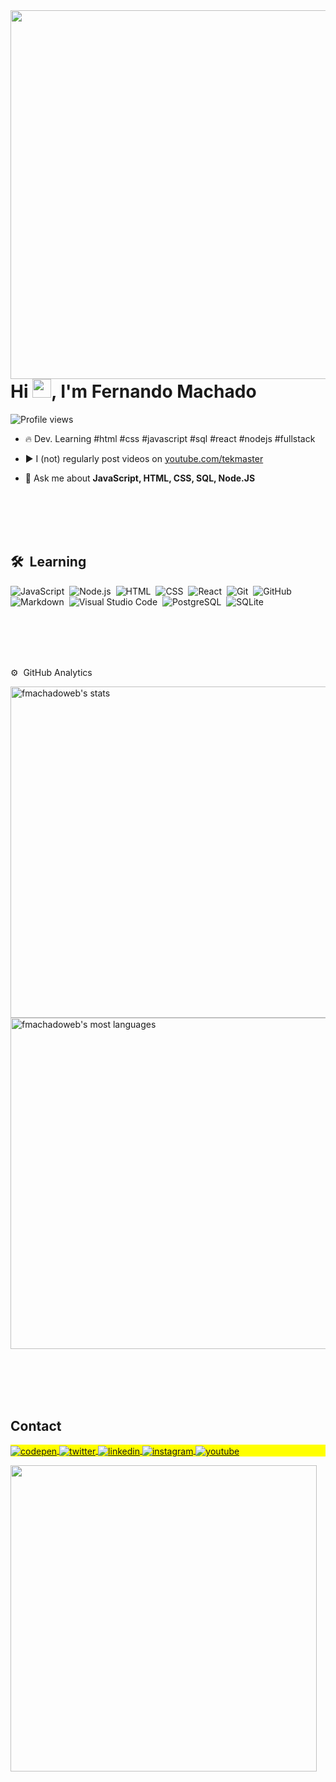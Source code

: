<img align="right" height="590em" src="https://raw.githubusercontent.com/gist/fmachadoweb/2913ada50f75e741e5e20cef7e50cd68/raw/c669490af74dd674a57f262750bd2376c528393c/githubcard.svg"/>
<h1 align="left">Hi <img src="https://raw.githubusercontent.com/kaueMarques/kaueMarques/master/hi.gif" height="30px">, I'm Fernando Machado</h1>
<p align="left"> <img src="https://komarev.com/ghpvc/?username=maykbrito&color=yellow" alt="Profile views" /> </p>

- 🔥 Dev. Learning #html #css #javascript #sql #react #nodejs #fullstack 

- ▶️ I (not) regularly post videos on [youtube.com/tekmaster](https://youtube.com/tekmaster)

- 💬 Ask me about **JavaScript, HTML, CSS, SQL, Node.JS**


<br><br><br><br>

## 🛠 &nbsp;Learning

![JavaScript](https://img.shields.io/badge/-JavaScript-05122A?style=flat&logo=javascript)&nbsp;
![Node.js](https://img.shields.io/badge/-Node.js-05122A?style=flat&logo=node.js)&nbsp;
![HTML](https://img.shields.io/badge/-HTML-05122A?style=flat&logo=HTML5)&nbsp;
![CSS](https://img.shields.io/badge/-CSS-05122A?style=flat&logo=CSS3&logoColor=1572B6)&nbsp;
![React](https://img.shields.io/badge/-React-05122A?style=flat&logo=react)&nbsp;
![Git](https://img.shields.io/badge/-Git-05122A?style=flat&logo=git)&nbsp;
![GitHub](https://img.shields.io/badge/-GitHub-05122A?style=flat&logo=github)&nbsp;
![Markdown](https://img.shields.io/badge/-Markdown-05122A?style=flat&logo=markdown)&nbsp;
![Visual Studio Code](https://img.shields.io/badge/-Visual%20Studio%20Code-05122A?style=flat&logo=visual-studio-code&logoColor=007ACC)&nbsp;
![PostgreSQL](https://img.shields.io/badge/-PostgreSQL-05122A?style=flat&logo=postgresql)&nbsp;
![SQLite](https://img.shields.io/badge/-SQLite-05122A?style=flat&logo=sqlite)&nbsp;

<br><br><br><br>

⚙️ &nbsp;GitHub Analytics

<p align="left">
<img width="530em" src="https://github-readme-stats.vercel.app/api?username=fmachadoweb&show_icons=true&theme=vision-friendly-dark" alt="fmachadoweb's stats"/>
<img width="530em" src="https://github-readme-stats.vercel.app/api/top-langs/?username=fmachadoweb&layout=compact&theme=vision-friendly-dark" alt="fmachadoweb's most languages"/>
</p>


<br><br><br><br>

## Contact

<p align="left" style="background:yellow">
<a href="https://codepen.io/fmachado" target="_blank">
  <img align="center" src="https://img.shields.io/badge/-fmachado-05122A?style=flat&logo=codepen" alt="codepen"/>
</a>
<a href="https://twitter.com/fmachadoweb" target="_blank">
  <img align="center" src="https://img.shields.io/badge/-fmachadoweb-05122A?style=flat&logo=twitter" alt="twitter"/>  
</a>
<a href="https://linkedin.com/in/fmachadoweb" target="_blank">
  <img align="center" src="https://img.shields.io/badge/-fmachadoweb-05122A?style=flat&logo=linkedin" alt="linkedin"/>
</a>
<a href="https://instagram.com/tekbrs" target="_blank">
 <img align="center" src="https://img.shields.io/badge/-tekbrs-05122A?style=flat&logo=instagram" alt="instagram"/>
</a>
<a href="https://youtube.com/tekmaster" target="_blank">
 <img align="center" src="https://img.shields.io/badge/-tekmaster-05122A?style=flat&logo=youtube" alt="youtube"/>
</a>
</p>



<img width="490em" src="https://github-readme-twitter-gazf.vercel.app/api?id=fmachadoweb&layout=wide&show_reply=off&show_retweet=off" />
